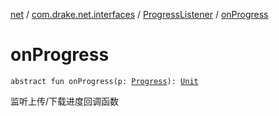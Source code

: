 [net](../../index.md) / [com.drake.net.interfaces](../index.md) / [ProgressListener](index.md) / [onProgress](./on-progress.md)

# onProgress

`abstract fun onProgress(p: `[`Progress`](../../com.drake.net.component/-progress/index.md)`): `[`Unit`](https://kotlinlang.org/api/latest/jvm/stdlib/kotlin/-unit/index.html)

监听上传/下载进度回调函数

